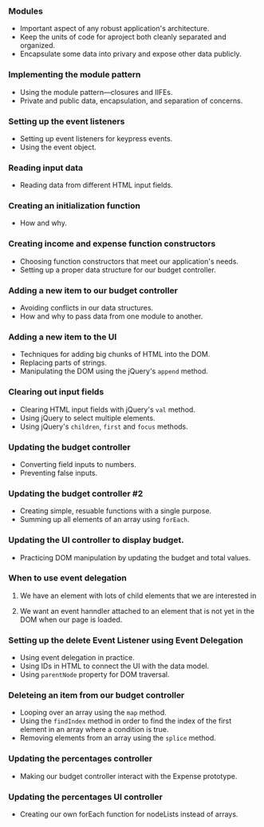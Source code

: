 ### Modules

-   Important aspect of any robust application's architecture.
-   Keep the units of code for aproject both cleanly separated and organized.
-   Encapsulate some data into privary and expose other data publicly.

### Implementing the module pattern

-   Using the module pattern—closures and IIFEs.
-   Private and public data, encapsulation, and separation of concerns.

### Setting up the event listeners

-   Setting up event listeners for keypress events.
-   Using the event object.

### Reading input data

-   Reading data from different HTML input fields.

### Creating an initialization function

-   How and why.

### Creating income and expense function constructors

-   Choosing function constructors that meet our application's needs.
-   Setting up a proper data structure for our budget controller.

### Adding a new item to our budget controller

-   Avoiding conflicts in our data structures.
-   How and why to pass data from one module to another.

### Adding a new item to the UI

-   Techniques for adding big chunks of HTML into the DOM.
-   Replacing parts of strings.
-   Manipulating the DOM using the jQuery's `append` method.

### Clearing out input fields

-   Clearing HTML input fields with jQuery's `val` method.
-   Using jQuery to select multiple elements.
-   Using jQuery's `children`, `first` and `focus` methods.

### Updating the budget controller

-   Converting field inputs to numbers.
-   Preventing false inputs.

### Updating the budget controller #2

-   Creating simple, resuable functions with a single purpose.
-   Summing up all elements of an array using `forEach`.

### Updating the UI controller to display budget.

-   Practicing DOM manipulation by updating the budget and total values.

### When to use event delegation

1. We have an element with lots of child elements that we are interested in

2. We want an event hanndler attached to an element that is not yet in the DOM when our page is loaded.

### Setting up the delete Event Listener using Event Delegation

-   Using event delegation in practice.
-   Using IDs in HTML to connect the UI with the data model.
-   Using `parentNode` property for DOM traversal.

### Deleteing an item from our budget controller

-   Looping over an array using the `map` method.
-   Using the `findIndex` method in order to find the index of the first element in an array where a condition is true.
-   Removing elements from an array using the `splice` method.

### Updating the percentages controller

-   Making our budget controller interact with the Expense prototype.

### Updating the percentages UI controller

-   Creating our own forEach function for nodeLists instead of arrays.
